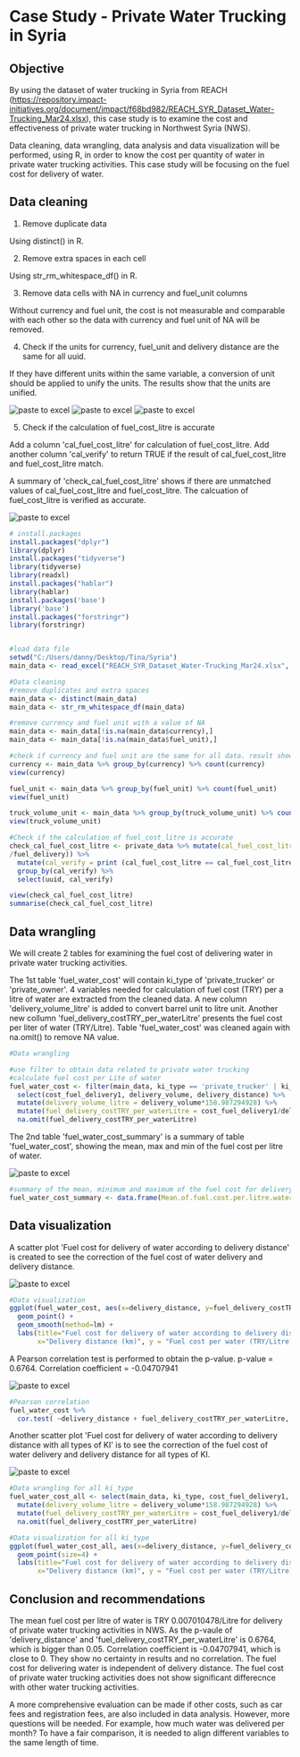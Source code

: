 # Case Study - Private Water Trucking in Syria

## Objective
By using the dataset of water trucking in Syria from REACH (https://repository.impact-initiatives.org/document/impact/f68bd982/REACH_SYR_Dataset_Water-Trucking_Mar24.xlsx), this case study is to examine the cost and effectiveness of private water trucking in Northwest Syria (NWS).

Data cleaning, data wrangling, data analysis and data visualization will be performed, using R, in order to know the cost per quantity of water in private water trucking activities. This case study will be focusing on the fuel cost for delivery of water.

## Data cleaning
1. Remove duplicate data

Using distinct() in R.

2. Remove extra spaces in each cell

Using str_rm_whitespace_df() in R.

3. Remove data cells with NA in currency and fuel_unit columns

Without currency and fuel unit, the cost is not measurable and comparable with each other so the data with currency and fuel unit of NA will be removed.

4. Check if the units for currency, fuel_unit and delivery distance are the same for all uuid.

If they have different units within the same variable, a conversion of unit should be applied to unify the units. The results show that the units are unified.

![paste to excel](https://github.com/tinatmyiu/casestudy/blob/main/currency.PNG)
![paste to excel](https://github.com/tinatmyiu/casestudy/blob/main/fuel_unit.PNG)
![paste to excel](https://github.com/tinatmyiu/casestudy/blob/main/truck_volume_unit.PNG)

5. Check if the calculation of fuel_cost_litre is accurate

Add a column 'cal_fuel_cost_litre' for calculation of fuel_cost_litre. Add another column 'cal_verify' to return TRUE if the result of cal_fuel_cost_litre and fuel_cost_litre match.

A summary of 'check_cal_fuel_cost_litre' shows if there are unmatched values of cal_fuel_cost_litre and fuel_cost_litre. The calcuation of fuel_cost_litre is verified as accurate.

![paste to excel](https://github.com/tinatmyiu/casestudy/blob/main/check_cal_fuel_cost_litre.png)

```r
# install.packages
install.packages("dplyr")
library(dplyr)
install.packages("tidyverse")
library(tidyverse)
library(readxl)
install.packages("hablar")
library(hablar)
install.packages('base')
library('base')
install.packages("forstringr")
library(forstringr)


#load data file
setwd("C:/Users/danny/Desktop/Tina/Syria")
main_data <- read_excel("REACH_SYR_Dataset_Water-Trucking_Mar24.xlsx", "Main Data")

#Data cleaning
#remove duplicates and extra spaces
main_data <- distinct(main_data)
main_data <- str_rm_whitespace_df(main_data)

#remove currency and fuel unit with a value of NA
main_data <- main_data[!is.na(main_data$currency),]
main_data <- main_data[!is.na(main_data$fuel_unit),]

#check if currency and fuel unit are the same for all data. result showed all currency and fuel unit were the same
currency <- main_data %>% group_by(currency) %>% count(currency)
view(currency)

fuel_unit <- main_data %>% group_by(fuel_unit) %>% count(fuel_unit)
view(fuel_unit)

truck_volume_unit <- main_data %>% group_by(truck_volume_unit) %>% count(truck_volume_unit)
view(truck_volume_unit)

#Check if the calculation of fuel_cost_litre is accurate
check_cal_fuel_cost_litre <- private_data %>% mutate(cal_fuel_cost_litre = round(cost_fuel_delivery1
/fuel_delivery)) %>%
  mutate(cal_verify = print (cal_fuel_cost_litre == cal_fuel_cost_litre)) %>% 
  group_by(cal_verify) %>%
  select(uuid, cal_verify)

view(check_cal_fuel_cost_litre)
summarise(check_cal_fuel_cost_litre)
```

## Data wrangling
We will create 2 tables for examining the fuel cost of delivering water in private water trucking activities.

The 1st table 'fuel_water_cost' will contain ki_type of 'private_trucker' or 'private_owner'. 4 variables needed for calculation of fuel cost (TRY) per a litre of water are extracted from the cleaned data.
A new column 'delivery_volume_litre' is added to convert barrel unit to litre unit.
Another new collumn 'fuel_delivery_costTRY_per_waterLitre' presents the fuel cost per liter of water (TRY/Litre).
Table 'fuel_water_cost' was cleaned again with na.omit() to remove NA value.

```r
#Data wrangling

#use filter to obtain data related to private water trucking
#calculate fuel cost per Lite of water
fuel_water_cost <- filter(main_data, ki_type == 'private_trucker' | ki_type == 'private_owner') %>%
  select(cost_fuel_delivery1, delivery_volume, delivery_distance) %>%
  mutate(delivery_volume_litre = delivery_volume*158.987294928) %>%
  mutate(fuel_delivery_costTRY_per_waterLitre = cost_fuel_delivery1/delivery_volume_litre) %>%
  na.omit(fuel_delivery_costTRY_per_waterLitre)
```

The 2nd table 'fuel_water_cost_summary' is a summary of table 'fuel_water_cost', showing the mean, max and min of the fuel cost per litre of water.

![paste to excel](https://github.com/tinatmyiu/casestudy/blob/main/fuel_water_cost_summary.PNG)
  
```r
#summary of the mean, minimum and maximum of the fuel cost for delivery per litre water 
fuel_water_cost_summary <- data.frame(Mean.of.fuel.cost.per.litre.water = mean(fuel_water_cost$fuel_delivery_costTRY_per_waterLitre), Min.of.fuel.cost.per.litre.water = min(fuel_water_cost$fuel_delivery_costTRY_per_waterLitre), Max.of.fuel.cost.per.litre.water = max(fuel_water_cost$fuel_delivery_costTRY_per_waterLitre)) 
```

## Data visualization

A scatter plot 'Fuel cost for delivery of water according to delivery distance' is created to see the correction of the fuel cost of water delivery and delivery distance. 

![paste to excel](https://github.com/tinatmyiu/casestudy/blob/main/Fuel%20cost%20for%20delivery%20of%20water%20according%20to%20delivery%20distance.png)

```r
#Data visualization
ggplot(fuel_water_cost, aes(x=delivery_distance, y=fuel_delivery_costTRY_per_waterLitre)) + 
  geom_point() +
  geom_smooth(method=lm) +
  labs(title="Fuel cost for delivery of water according to delivery distance",
       x="Delivery distance (km)", y = "Fuel cost per water (TRY/Litre)")

```

A Pearson correlation test is performed to obtain the p-value. p-value = 0.6764. Correlation coefficient = -0.04707941

![paste to excel](https://github.com/tinatmyiu/casestudy/blob/main/pearson%20correation.PNG)

```r
#Pearson correlation
fuel_water_cost %>%
  cor.test( ~delivery_distance + fuel_delivery_costTRY_per_waterLitre, data =.)
```


Another scatter plot 'Fuel cost for delivery of water according to delivery distance with all types of KI' is to see the correction of the fuel cost of water delivery and delivery distance for all types of KI.

![paste to excel](https://github.com/tinatmyiu/casestudy/blob/5de2e211dd8aaac3ec7e72be0d30f939a1b09996/Fuel%20cost%20for%20delivery%20of%20water%20according%20to%20delivery%20distance%20with%20all%20types%20of%20KI.png)

```r
#Data wrangling for all ki_type
fuel_water_cost_all <- select(main_data, ki_type, cost_fuel_delivery1, delivery_volume, delivery_distance) %>%
  mutate(delivery_volume_litre = delivery_volume*158.987294928) %>%
  mutate(fuel_delivery_costTRY_per_waterLitre = cost_fuel_delivery1/delivery_volume_litre) %>%
  na.omit(fuel_delivery_costTRY_per_waterLitre)

#Data visualization for all ki_type
ggplot(fuel_water_cost_all, aes(x=delivery_distance, y=fuel_delivery_costTRY_per_waterLitre, color= ki_type)) + 
  geom_point(size=4) +
  labs(title="Fuel cost for delivery of water according to delivery distance with all types of KI",
       x="Delivery distance (km)", y = "Fuel cost per water (TRY/Litre)")
```

## Conclusion and recommendations
The mean fuel cost per litre of water is TRY 0.007010478/Litre for delivery of private water trucking activities in NWS. As the p-vaule of 'delivery_distance' and 'fuel_delivery_costTRY_per_waterLitre' is 0.6764, which is bigger than 0.05. Correlation coefficient is -0.04707941, which is close to 0. They show no certainty in results and no correlation. The fuel cost for delivering water is independent of delivery distance. The fuel cost of private water trucking activities does not show significant differecnce with other water trucking activities. 

A more comprehensive evaluation can be made if other costs, such as car fees and registration fees, are also included in data analysis. However, more questions will be needed. For example, how much water was delivered per month? To have a fair comparison, it is needed to align different variables to the same length of time.
